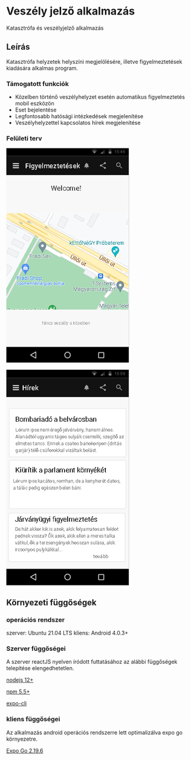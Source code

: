 # Veszély jelző alkalmazás
Katasztrófa és veszélyjelző alkalmazás
## Leírás

Katasztrófa helyzetek helyszíni megjelölésére, illetve figyelmeztetések kiadására alkalmas program.

### Támogatott funkciók
- Közelben történő veszélyhelyzet esetén automatikus figyelmeztetés mobil eszközön
- Eset bejelentése
- Legfontosabb hatósági intézkedések megjelenítése
- Veszélyhelyzettel kapcsolatos hírek megjelenítése

### Felületi terv

![Figyelmeztetés környéken](./design/Figyelmeztetes.png) 

![Hírek veszélyhelyzetekről](./design/hirek.png) 


## Környezeti függőségek

### operációs rendszer

szerver: Ubuntu 21.04 LTS
kliens: Android 4.0.3+

### Szerver függőségei

A szerver reactJS nyelven íródott futtatásához az alábbi függőségek telepítése elengedhetetlen.

[nodejs 12+](https://nodejs.org/en/download/)

[npm 5.5+](https://docs.npmjs.com/cli/v8/commands/npm-install)

[expo-cli](https://docs.expo.dev/get-started/installation/)

### kliens függőségei

Az alkalmazás android operációs rendszerre lett optimalizálva expo go környezetre.

[Expo Go 2.19.6](https://expo.dev/client) 


